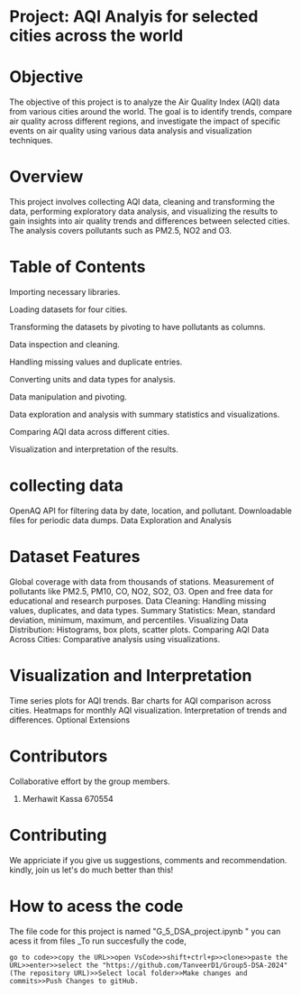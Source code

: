 # Project: AQI Analyis for selected cities across the world
# Objective
The objective of this project is to analyze the Air Quality Index (AQI) data from various cities around the world. The goal is to identify trends, compare air quality across different regions, and investigate the impact of specific events on air quality using various data analysis and visualization techniques.
# Overview
This project involves collecting AQI data, cleaning and transforming the data, performing exploratory data analysis, and visualizing the results to gain insights into air quality trends and differences between selected cities. The analysis covers pollutants such as PM2.5, NO2 and O3.
# Table of Contents
Importing necessary libraries.  

Loading datasets for four cities.

Transforming the datasets by pivoting to have pollutants as columns.

Data inspection and cleaning.

Handling missing values and duplicate entries.

Converting units and data types for analysis.

Data manipulation and pivoting.

Data exploration and analysis with summary statistics and visualizations.

Comparing AQI data across different cities.

Visualization and interpretation of the results.

# collecting data
OpenAQ API for filtering data by date, location, and pollutant.
Downloadable files for periodic data dumps.
Data Exploration and Analysis

# Dataset Features

Global coverage with data from thousands of stations.
Measurement of pollutants like PM2.5, PM10, CO, NO2, SO2, O3.
Open and free data for educational and research purposes.
Data Cleaning: Handling missing values, duplicates, and data types.
Summary Statistics: Mean, standard deviation, minimum, maximum, and percentiles.
Visualizing Data Distribution: Histograms, box plots, scatter plots.
Comparing AQI Data Across Cities: Comparative analysis using visualizations.

# Visualization and Interpretation

Time series plots for AQI trends.
Bar charts for AQI comparison across cities.
Heatmaps for monthly AQI visualization.
Interpretation of trends and differences.
Optional Extensions

# Contributors
Collaborative effort by the group members.
1. Merhawit Kassa 670554

# Contributing
We appriciate if you give us suggestions, comments and recommendation. kindly, join us let's do much better than this!
# How to acess the code
The file code for this project is named "G_5_DSA_project.ipynb " you can acess it from files _To run succesfully the code,

    go to code>>copy the URL>>open VsCode>>shift+ctrl+p>>clone>>paste the URL>>enter>>select the "https://github.com/TanveerD1/Group5-DSA-2024" (The repository URL)>>Select local folder>>Make changes and commits>>Push Changes to gitHub.
